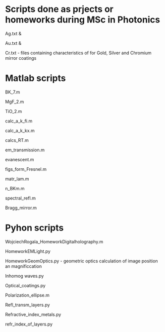 # Scripts done as prjects or homeworks during MSc in Photonics

Ag.txt &

Au.txt &

Cr.txt - files containing characteristics of    for Gold, Silver and Chromium mirror coatings


# Matlab scripts

BK_7.m

MgF_2.m

TiO_2.m

calc_a_k_fi.m

calc_a_k_kx.m

calcs_RT.m

em_transmission.m

evanescent.m

figs_form_Fresnel.m

matr_lam.m

n_BKm.m

spectral_refl.m

Bragg_mirror.m


# Pyhon scripts

WojciechRogala_HomeworkDigitalholography.m

HomeworkEMLight.py

HomeworkGeomOptics.py - geometric optics calculation of image position an magnificcation

Inhomog waves.py

Optical_coatings.py

Polarization_ellipse.m

Refl_transm_layers.py

Refractive_index_metals.py


refr_index_of_layers.py


